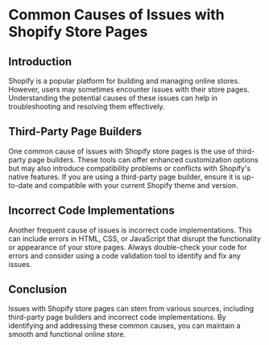 # Common Causes of Issues with Shopify Store Pages

## Introduction
Shopify is a popular platform for building and managing online stores. However, users may sometimes encounter issues with their store pages. Understanding the potential causes of these issues can help in troubleshooting and resolving them effectively.

## Third-Party Page Builders
One common cause of issues with Shopify store pages is the use of third-party page builders. These tools can offer enhanced customization options but may also introduce compatibility problems or conflicts with Shopify's native features. If you are using a third-party page builder, ensure it is up-to-date and compatible with your current Shopify theme and version.

## Incorrect Code Implementations
Another frequent cause of issues is incorrect code implementations. This can include errors in HTML, CSS, or JavaScript that disrupt the functionality or appearance of your store pages. Always double-check your code for errors and consider using a code validation tool to identify and fix any issues.

## Conclusion
Issues with Shopify store pages can stem from various sources, including third-party page builders and incorrect code implementations. By identifying and addressing these common causes, you can maintain a smooth and functional online store.
